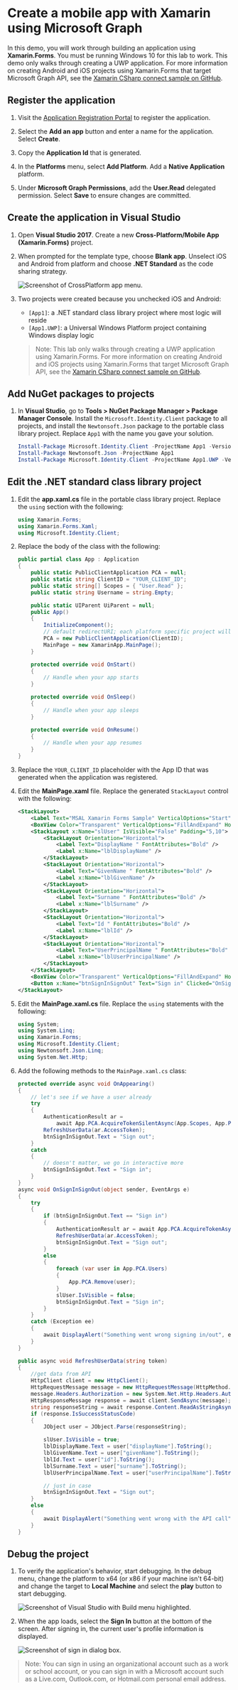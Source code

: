 # Create a mobile app with Xamarin using Microsoft Graph

In this demo, you will work through building an application using **Xamarin.Forms**. You must be running Windows 10 for this lab to work. This demo only walks through creating a UWP
application. For more information on creating Android and iOS projects using Xamarin.Forms that target Microsoft Graph API, see the [Xamarin CSharp connect sample on GitHub](https://github.com/microsoftgraph/xamarin-csharp-connect-sample).

## Register the application

1. Visit the [Application Registration Portal](https://apps.dev.microsoft.com/) to register the application.

1. Select the **Add an app** button and enter a name for the application. Select **Create**.

1. Copy the **Application Id** that is generated.

1. In the **Platforms** menu, select **Add Platform**. Add a **Native Application** platform.

1. Under **Microsoft Graph Permissions**, add the **User.Read** delegated permission. Select **Save** to ensure changes are committed.

## Create the application in Visual Studio

1. Open **Visual Studio 2017**. Create a new **Cross-Platform/Mobile App (Xamarin.Forms)** project. 

1. When prompted for the template type, choose **Blank app**.  Unselect iOS and Android from platform and choose **.NET Standard** as the code sharing strategy.

    ![Screenshot of CrossPlatform app menu.](../../Images/20.png)

1. Two projects were created because you unchecked iOS and Android:
    - `[App1]`: a .NET standard class library project where most logic will reside
    - `[App1.UWP]`: a Universal Windows Platform project containing Windows display logic

    > Note: This lab only walks through creating a UWP application using Xamarin.Forms. For more information on creating Android and iOS projects using Xamarin.Forms that target Microsoft Graph API, see the [Xamarin CSharp connect sample on GitHub](https://github.com/microsoftgraph/xamarin-csharp-connect-sample).

## Add NuGet packages to projects

1. In **Visual Studio**, go to **Tools > NuGet Package Manager > Package Manager Console**. Install the `Microsoft.Identity.Client` package to all projects, and install the `Newtonsoft.Json` package to the portable class library project. Replace `App1` with the name you gave your solution.

    ```powershell
    Install-Package Microsoft.Identity.Client -ProjectName App1 -Version 1.1.4-preview0002
    Install-Package Newtonsoft.Json -ProjectName App1
    Install-Package Microsoft.Identity.Client -ProjectName App1.UWP -Version 1.1.4-preview0002
    ```

## Edit the .NET standard class library project

1. Edit the **app.xaml.cs** file in the portable class library project. Replace the `using` section with the following:

    ```csharp
    using Xamarin.Forms;
    using Xamarin.Forms.Xaml;
    using Microsoft.Identity.Client;
    ```

1. Replace the body of the class with the following:

    ```csharp
    public partial class App : Application
    {
        public static PublicClientApplication PCA = null;
        public static string ClientID = "YOUR_CLIENT_ID";
        public static string[] Scopes = { "User.Read" };
        public static string Username = string.Empty;

        public static UIParent UiParent = null;
        public App()
        {
            InitializeComponent();
            // default redirectURI; each platform specific project will have to override it with its own
            PCA = new PublicClientApplication(ClientID);
            MainPage = new XamarinApp.MainPage();
        }

        protected override void OnStart()
        {
            // Handle when your app starts
        }

        protected override void OnSleep()
        {
            // Handle when your app sleeps
        }

        protected override void OnResume()
        {
            // Handle when your app resumes
        }
    }
    ```

1. Replace the `YOUR_CLIENT_ID` placeholder with the App ID that was generated when the application was registered.

1. Edit the **MainPage.xaml** file. Replace the generated `StackLayout` control with the following:

    ```xml
    <StackLayout>
        <Label Text="MSAL Xamarin Forms Sample" VerticalOptions="Start" HorizontalTextAlignment="Center" HorizontalOptions="FillAndExpand" />
        <BoxView Color="Transparent" VerticalOptions="FillAndExpand" HorizontalOptions="FillAndExpand" />
        <StackLayout x:Name="slUser" IsVisible="False" Padding="5,10">
            <StackLayout Orientation="Horizontal">
                <Label Text="DisplayName " FontAttributes="Bold" />
                <Label x:Name="lblDisplayName" />
            </StackLayout>
            <StackLayout Orientation="Horizontal">
                <Label Text="GivenName " FontAttributes="Bold" />
                <Label x:Name="lblGivenName" />
            </StackLayout>
            <StackLayout Orientation="Horizontal">
                <Label Text="Surname " FontAttributes="Bold" />
                <Label x:Name="lblSurname" />
            </StackLayout>
            <StackLayout Orientation="Horizontal">
                <Label Text="Id " FontAttributes="Bold" />
                <Label x:Name="lblId" />
            </StackLayout>
            <StackLayout Orientation="Horizontal">
                <Label Text="UserPrincipalName " FontAttributes="Bold" />
                <Label x:Name="lblUserPrincipalName" />
            </StackLayout>
        </StackLayout>
        <BoxView Color="Transparent" VerticalOptions="FillAndExpand" HorizontalOptions="FillAndExpand" />
        <Button x:Name="btnSignInSignOut" Text="Sign in" Clicked="OnSignInSignOut" VerticalOptions="End" HorizontalOptions="FillAndExpand"/>
    </StackLayout>
    ```

1. Edit the **MainPage.xaml.cs** file. Replace the `using` statements with the following:

    ```csharp
    using System;
    using System.Linq;
    using Xamarin.Forms;
    using Microsoft.Identity.Client;
    using Newtonsoft.Json.Linq;
    using System.Net.Http;
    ```

1. Add the following methods to the `MainPage.xaml.cs` class:

    ```csharp
    protected override async void OnAppearing()
    {
        // let's see if we have a user already
        try
        {
            AuthenticationResult ar =
                await App.PCA.AcquireTokenSilentAsync(App.Scopes, App.PCA.Users.FirstOrDefault());
            RefreshUserData(ar.AccessToken);
            btnSignInSignOut.Text = "Sign out";
        }
        catch
        {
            // doesn't matter, we go in interactive more
            btnSignInSignOut.Text = "Sign in";
        }
    }
    async void OnSignInSignOut(object sender, EventArgs e)
    {
        try
        {
            if (btnSignInSignOut.Text == "Sign in")
            {
                AuthenticationResult ar = await App.PCA.AcquireTokenAsync(App.Scopes, App.UiParent);
                RefreshUserData(ar.AccessToken);
                btnSignInSignOut.Text = "Sign out";
            }
            else
            {
                foreach (var user in App.PCA.Users)
                {
                    App.PCA.Remove(user);
                }
                slUser.IsVisible = false;
                btnSignInSignOut.Text = "Sign in";
            }
        }
        catch (Exception ee)
        {
            await DisplayAlert("Something went wrong signing in/out", ee.Message, "Dismiss");
        }
    }

    public async void RefreshUserData(string token)
    {
        //get data from API
        HttpClient client = new HttpClient();
        HttpRequestMessage message = new HttpRequestMessage(HttpMethod.Get, "https://graph.microsoft.com/v1.0/me");
        message.Headers.Authorization = new System.Net.Http.Headers.AuthenticationHeaderValue("bearer", token);
        HttpResponseMessage response = await client.SendAsync(message);
        string responseString = await response.Content.ReadAsStringAsync();
        if (response.IsSuccessStatusCode)
        {
            JObject user = JObject.Parse(responseString);

            slUser.IsVisible = true;
            lblDisplayName.Text = user["displayName"].ToString();
            lblGivenName.Text = user["givenName"].ToString();
            lblId.Text = user["id"].ToString();
            lblSurname.Text = user["surname"].ToString();
            lblUserPrincipalName.Text = user["userPrincipalName"].ToString();

            // just in case
            btnSignInSignOut.Text = "Sign out";
        }
        else
        {
            await DisplayAlert("Something went wrong with the API call", responseString, "Dismiss");
        }
    }
    ```

## Debug the project

1. To verify the application's behavior, start debugging. In the debug menu, change the platform to x64 (or x86 if your machine isn't 64-bit) and change the target to **Local Machine** and select the **play** button to start debugging.

    ![Screenshot of Visual Studio with Build menu highlighted.](../../Images/21.png)

1. When the app loads, select the **Sign In** button at the bottom of the screen. After signing in, the current user's profile information is displayed.

    ![Screenshot of sign in dialog box.](../../Images/22.png)

>Note: You can sign in using an organizational account such as a work or school account, or you can sign in with a Microsoft account such as a Live.com, Outlook.com, or Hotmail.com personal email address.